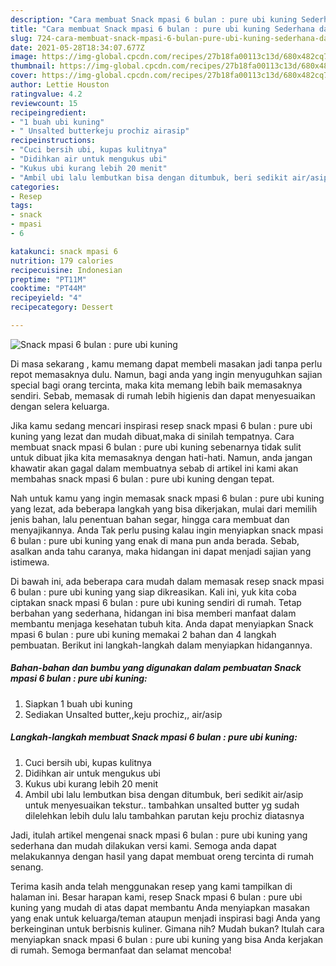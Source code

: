 ```yaml
---
description: "Cara membuat Snack mpasi 6 bulan : pure ubi kuning Sederhana dan Mudah Dibuat"
title: "Cara membuat Snack mpasi 6 bulan : pure ubi kuning Sederhana dan Mudah Dibuat"
slug: 724-cara-membuat-snack-mpasi-6-bulan-pure-ubi-kuning-sederhana-dan-mudah-dibuat
date: 2021-05-28T18:34:07.677Z
image: https://img-global.cpcdn.com/recipes/27b18fa00113c13d/680x482cq70/snack-mpasi-6-bulan-pure-ubi-kuning-foto-resep-utama.jpg
thumbnail: https://img-global.cpcdn.com/recipes/27b18fa00113c13d/680x482cq70/snack-mpasi-6-bulan-pure-ubi-kuning-foto-resep-utama.jpg
cover: https://img-global.cpcdn.com/recipes/27b18fa00113c13d/680x482cq70/snack-mpasi-6-bulan-pure-ubi-kuning-foto-resep-utama.jpg
author: Lettie Houston
ratingvalue: 4.2
reviewcount: 15
recipeingredient:
- "1 buah ubi kuning"
- " Unsalted butterkeju prochiz airasip"
recipeinstructions:
- "Cuci bersih ubi, kupas kulitnya"
- "Didihkan air untuk mengukus ubi"
- "Kukus ubi kurang lebih 20 menit"
- "Ambil ubi lalu lembutkan bisa dengan ditumbuk, beri sedikit air/asip untuk menyesuaikan tekstur.. tambahkan unsalted butter yg sudah dilelehkan lebih dulu lalu tambahkan parutan keju prochiz diatasnya"
categories:
- Resep
tags:
- snack
- mpasi
- 6

katakunci: snack mpasi 6 
nutrition: 179 calories
recipecuisine: Indonesian
preptime: "PT11M"
cooktime: "PT44M"
recipeyield: "4"
recipecategory: Dessert

---
```



![Snack mpasi 6 bulan : pure ubi kuning](https://img-global.cpcdn.com/recipes/27b18fa00113c13d/680x482cq70/snack-mpasi-6-bulan-pure-ubi-kuning-foto-resep-utama.jpg)

Di masa  sekarang , kamu memang dapat membeli masakan jadi tanpa perlu repot memasaknya dulu. Namun, bagi anda yang ingin menyuguhkan sajian special bagi orang tercinta, maka kita memang lebih baik memasaknya sendiri. Sebab, memasak di rumah lebih higienis dan dapat menyesuaikan dengan selera keluarga.

Jika kamu sedang mencari inspirasi resep snack mpasi 6 bulan : pure ubi kuning yang lezat dan mudah dibuat,maka di sinilah tempatnya. Cara membuat snack mpasi 6 bulan : pure ubi kuning  sebenarnya tidak sulit untuk dibuat jika kita memasaknya dengan hati-hati. Namun, anda jangan khawatir akan gagal dalam membuatnya 
sebab di artikel ini kami akan membahas snack mpasi 6 bulan : pure ubi kuning dengan tepat.  



Nah untuk kamu yang ingin memasak snack mpasi 6 bulan : pure ubi kuning yang lezat, ada beberapa langkah yang bisa dikerjakan, mulai dari memilih jenis bahan, lalu penentuan bahan segar, hingga cara membuat dan menyajikannya. Anda Tak perlu pusing kalau ingin menyiapkan snack mpasi 6 bulan : pure ubi kuning yang enak di mana pun anda berada. Sebab, asalkan anda  tahu caranya, maka hidangan ini dapat menjadi sajian yang istimewa.

Di bawah ini, ada beberapa cara mudah dalam memasak resep snack mpasi 6 bulan : pure ubi kuning yang siap dikreasikan. Kali ini, yuk kita coba ciptakan snack mpasi 6 bulan : pure ubi kuning sendiri di rumah. Tetap berbahan yang sederhana, hidangan ini bisa memberi manfaat dalam membantu menjaga kesehatan tubuh kita. Anda dapat menyiapkan Snack mpasi 6 bulan : pure ubi kuning memakai 2 bahan dan 4 langkah pembuatan. Berikut ini langkah-langkah dalam menyiapkan hidangannya.

<!--inarticleads1-->

##### Bahan-bahan dan bumbu yang digunakan dalam pembuatan Snack mpasi 6 bulan : pure ubi kuning:

1. Siapkan 1 buah ubi kuning
1. Sediakan  Unsalted butter,,keju prochiz,, air/asip




<!--inarticleads2-->

##### Langkah-langkah membuat Snack mpasi 6 bulan : pure ubi kuning:

1. Cuci bersih ubi, kupas kulitnya
1. Didihkan air untuk mengukus ubi
1. Kukus ubi kurang lebih 20 menit
1. Ambil ubi lalu lembutkan bisa dengan ditumbuk, beri sedikit air/asip untuk menyesuaikan tekstur.. tambahkan unsalted butter yg sudah dilelehkan lebih dulu lalu tambahkan parutan keju prochiz diatasnya




Jadi, itulah artikel mengenai  snack mpasi 6 bulan : pure ubi kuning  yang sederhana dan mudah dilakukan versi kami. Semoga anda dapat melakukannya dengan hasil yang dapat membuat oreng tercinta di rumah senang. 

Terima kasih anda telah menggunakan resep yang kami tampilkan di halaman ini. Besar harapan kami, resep  Snack mpasi 6 bulan : pure ubi kuning yang mudah di atas dapat membantu Anda menyiapkan masakan yang enak untuk keluarga/teman ataupun menjadi inspirasi bagi Anda yang berkeinginan untuk berbisnis kuliner. Gimana nih? Mudah bukan? Itulah cara menyiapkan snack mpasi 6 bulan : pure ubi kuning yang bisa Anda kerjakan di rumah. Semoga bermanfaat dan selamat mencoba!

